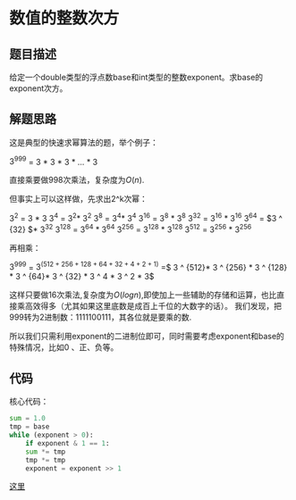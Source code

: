 # 数值的整数次方


## 题目描述
给定一个double类型的浮点数base和int类型的整数exponent。求base的exponent次方。
## 解题思路
这是典型的快速求幂算法的题，举个例子：

$3 ^{ 999}$ = 3 * 3 * 3 * … * 3

直接乘要做998次乘法，复杂度为$O(n)$.

但事实上可以这样做，先求出2^k次幂：

$3 ^ 2$ = 3 * 3
$3 ^ 4$ = $3 ^ 2$* $3 ^ 2$
$3 ^ 8$ = $3 ^ 4$* $3 ^ 4$
$3 ^{16}$ = $3 ^ 8$ * $3 ^ 8$
$3 ^ {32}$ = $3 ^{16}$ * $3 ^{16}$
$3 ^{64}$ = $3 ^ {32} $* $3 ^ {32}$
$3 ^{128}$ = $3 ^ {64}$ * $3 ^ {64}$
$3 ^ {256}$ = $3 ^ {128}$ * $3 ^ {128}$
$3 ^ {512}$ = $3 ^ {256}$ * $3 ^ {256}$

再相乘：

$3 ^ {999}$
= $3 ^ {(512 + 256 + 128 + 64 + 32 + 4 + 2 + 1)}$
=$ 3 ^ {512}* 3 ^ {256} * 3 ^ {128} * 3 ^ {64}* 3 ^ {32} * 3 ^ 4 * 3 ^ 2 * 3$

这样只要做16次乘法,复杂度为$O(logn)​$,即使加上一些辅助的存储和运算，也比直接乘高效得多（尤其如果这里底数是成百上千位的大数字的话）。
我们发现，把999转为2进制数：1111100111，其各位就是要乘的数.

所以我们只需利用exponent的二进制位即可，同时需要考虑exponent和base的特殊情况，比如0 、正、负等。



## 代码

核心代码：

```python
sum = 1.0
tmp = base
while (exponent > 0):
    if exponent & 1 == 1:
    sum *= tmp
    tmp *= tmp
    exponent = exponent >> 1
```

[这里](../Code/11.py)

